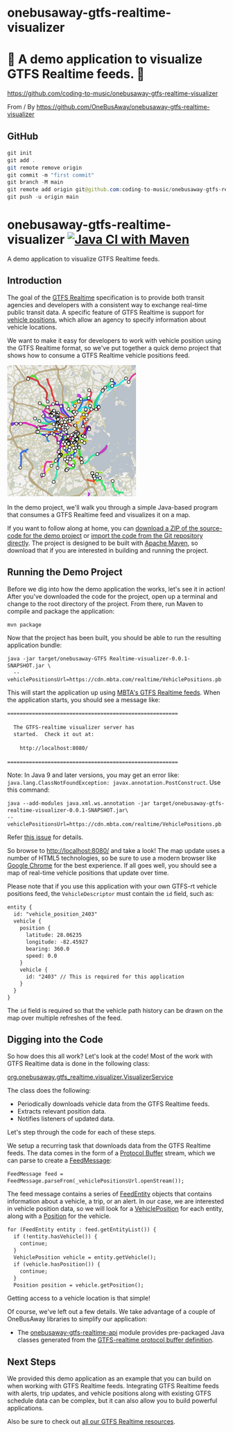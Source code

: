 # onebusaway-gtfs-realtime-visualizer

# 🚀 A demo application to visualize GTFS Realtime feeds. 🚀

https://github.com/coding-to-music/onebusaway-gtfs-realtime-visualizer

From / By https://github.com/OneBusAway/onebusaway-gtfs-realtime-visualizer

## GitHub

```java
git init
git add .
git remote remove origin
git commit -m "first commit"
git branch -M main
git remote add origin git@github.com:coding-to-music/onebusaway-gtfs-realtime-visualizer.git
git push -u origin main
```

# onebusaway-gtfs-realtime-visualizer [![Java CI with Maven](https://github.com/OneBusAway/onebusaway-gtfs-realtime-visualizer/actions/workflows/maven.yml/badge.svg)](https://github.com/OneBusAway/onebusaway-gtfs-realtime-visualizer/actions/workflows/maven.yml)

A demo application to visualize GTFS Realtime feeds.

## Introduction

The goal of the [GTFS Realtime](https://developers.google.com/transit/gtfs-realtime/) specification is to provide both transit agencies and developers with a consistent way to exchange real-time public transit data. A specific feature of GTFS Realtime is support for [vehicle positions](https://developers.google.com/transit/gtfs-realtime/vehicle-positions), which allow an agency to specify information about vehicle locations.

We want to make it easy for developers to work with vehicle position using the GTFS Realtime format, so we've put together a quick demo project that shows how to consume a GTFS Realtime vehicle positions feed.

![Screen Shot](/images/ScreenShot.png)

In the demo project, we'll walk you through a simple Java-based program that consumes a GTFS Realtime feed and visualizes it on a map.

If you want to follow along at home, you can [download a ZIP of the source-code for the demo project](https://github.com/OneBusAway/onebusaway-gtfs-realtime-visualizer/zipball/master) or [import the code from the Git repository directly](https://github.com/OneBusAway/onebusaway-gtfs-realtime-visualizer). The project is designed to be built with [Apache Maven](http://maven.apache.org/), so download that if you are interested in building and running the project.

## Running the Demo Project

Before we dig into how the demo application the works, let's see it in action! After you've downloaded the code for the project, open up a terminal and change to the root directory of the project. From there, run Maven to compile and package the application:

    mvn package

Now that the project has been built, you should be able to run the resulting application bundle:

    java -jar target/onebusaway-GTFS Realtime-visualizer-0.0.1-SNAPSHOT.jar \
      --vehiclePositionsUrl=https://cdn.mbta.com/realtime/VehiclePositions.pb

This will start the application up using [MBTA's GTFS Realtime feeds](http://mbta.com/rider_tools/developers/default.asp?id=22393). When the application starts, you should see a message like:

    =======================================================

      The GTFS-realtime visualizer server has
      started.  Check it out at:

        http://localhost:8080/

    =======================================================

Note: In Java 9 and later versions, you may get an error like: `java.lang.ClassNotFoundException: javax.annotation.PostConstruct`. Use this command:

```
java --add-modules java.xml.ws.annotation -jar target/onebusaway-gtfs-realtime-visualizer-0.0.1-SNAPSHOT.jar\
--vehiclePositionsUrl=https://cdn.mbta.com/realtime/VehiclePositions.pb
```

Refer [this issue](https://github.com/OneBusAway/onebusaway-gtfs-realtime-visualizer/issues/10) for details.

So browse to [http://localhost:8080/](http://localhost:8080/) and take a look! The map update uses a number of HTML5 technologies, so be sure to use a modern browser like [Google Chrome](https://www.google.com/chrome) for the best experience. If all goes well, you should see a map of real-time vehicle positions that update over time.

Please note that if you use this application with your own GTFS-rt vehicle positions feed, the `VehicleDescriptor` must contain the `id` field, such as:

```
entity {
  id: "vehicle_position_2403"
  vehicle {
    position {
      latitude: 28.06235
      longitude: -82.45927
      bearing: 360.0
      speed: 0.0
    }
    vehicle {
      id: "2403" // This is required for this application
    }
  }
}
```

The `id` field is required so that the vehicle path history can be drawn on the map over multiple refreshes of the feed.

## Digging into the Code

So how does this all work? Let's look at the code! Most of the work with GTFS Realtime data is done in the following class:

[org.onebusaway.gtfs_realtime.visualizer.VisualizerService](https://github.com/OneBusAway/onebusaway-gtfs-realtime-visualizer/blob/master/src/main/java/org/onebusaway/gtfs_realtime/visualizer/VisualizerService.java)

The class does the following:

- Periodically downloads vehicle data from the GTFS Realtime feeds.
- Extracts relevant position data.
- Notifies listeners of updated data.

Let's step through the code for each of these steps.

We setup a recurring task that downloads data from the GTFS Realtime feeds. The data comes in the form of a [Protocol Buffer](http://code.google.com/p/protobuf/) stream, which we can parse to create a [FeedMessage](https://developers.google.com/transit/gtfs-realtime/reference#FeedMessage):

    FeedMessage feed = FeedMessage.parseFrom(_vehiclePositionsUrl.openStream());

The feed message contains a series of [FeedEntity](https://developers.google.com/transit/gtfs-realtime/reference#FeedEntity) objects that contains information about a vehicle, a trip, or an alert. In our case, we are interested in vehicle position data, so we will look for a [VehiclePosition](https://developers.google.com/transit/gtfs-realtime/reference#VehiclePosition) for each entity, along with a [Position](https://developers.google.com/transit/gtfs-realtime/reference#Position) for the vehicle.

    for (FeedEntity entity : feed.getEntityList()) {
      if (!entity.hasVehicle()) {
        continue;
      }
      VehiclePosition vehicle = entity.getVehicle();
      if (vehicle.hasPosition()) {
        continue;
      }
      Position position = vehicle.getPosition();

Getting access to a vehicle location is that simple!

Of course, we've left out a few details. We take advantage of a couple of OneBusAway libraries to simplify our application:

- The [onebusaway-gtfs-realtime-api](https://github.com/OneBusAway/onebusaway-gtfs-realtime-api/wiki) module provides pre-packaged Java classes generated from the [GTFS-realtime protocol buffer definition](https://developers.google.com/transit/gtfs-realtime/gtfs-realtime-proto).

## Next Steps

We provided this demo application as an example that you can build on when working with GTFS Realtime feeds. Integrating GTFS Realtime feeds with alerts, trip updates, and vehicle positions along with existing GTFS schedule data can be complex, but it can also allow you to build powerful applications.

Also be sure to check out [all our GTFS Realtime resources](https://github.com/OneBusAway/onebusaway/wiki/GTFS-Realtime-Resources).
